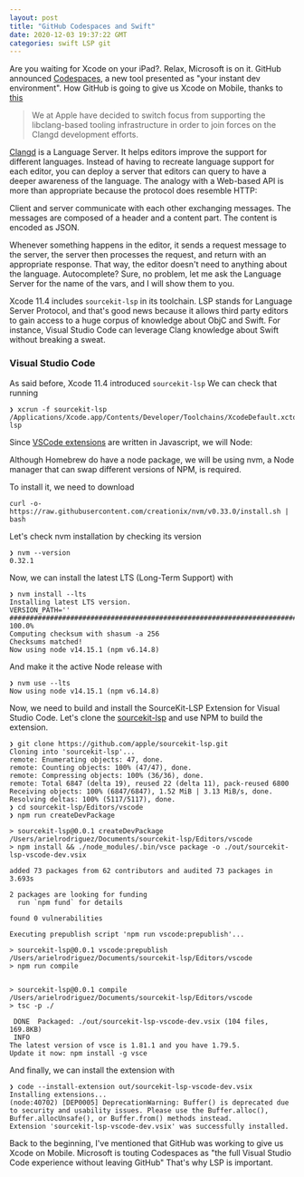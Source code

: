 ```yaml
---
layout: post
title: "GitHub Codespaces and Swift"
date: 2020-12-03 19:37:22 GMT
categories: swift LSP git
---
```


Are you waiting for Xcode on your iPad?. Relax, Microsoft is on it. 
GitHub announced [Codespaces](https://github.com/features/codespaces/), a new tool presented as "your instant dev environment". How GitHub is going to give us Xcode on Mobile, thanks to [this](http://lists.llvm.org/pipermail/cfe-dev/2018-April/057668.html)

> We at Apple have decided to switch focus from supporting the libclang-based tooling infrastructure in order to join forces on the Clangd development efforts.

[Clangd](https://clangd.llvm.org) is a Language Server. It helps editors improve the support for different languages. Instead of having to recreate language support for each editor, you can deploy a server that editors can query to have a deeper awareness of the language. The analogy with a Web-based API is more than appropriate because the protocol does resemble HTTP: 

Client and server communicate with each other exchanging messages. The messages are composed of a header and a content part. The content is encoded as JSON. 

Whenever something happens in the editor, it sends a request message to the server, the server then processes the request, and return with an appropriate response. That way, the editor doesn't need to anything about the language. Autocomplete? Sure, no problem, let me ask the Language Server for the name of the vars, and I will show them to you. 

Xcode 11.4 includes `sourcekit-lsp` in its toolchain. LSP stands for Language Server Protocol, and that's good news because it allows third party editors to gain access to a huge corpus of knowledge about ObjC and Swift. For instance, Visual Studio Code can leverage Clang knowledge about Swift without breaking a sweat. 

### Visual Studio Code
As said before, Xcode 11.4 introduced `sourcekit-lsp` We can check that running 

```
❯ xcrun -f sourcekit-lsp
/Applications/Xcode.app/Contents/Developer/Toolchains/XcodeDefault.xctoolchain/usr/bin/sourcekit-lsp
```

Since [VSCode extensions](https://code.visualstudio.com/api/language-extensions/language-server-extension-guide) are written in Javascript, we will Node: 

Although Homebrew do have a node package, we will be using nvm, a Node manager that can swap different versions of NPM, is required. 

To install it, we need to download

```
curl -o- https://raw.githubusercontent.com/creationix/nvm/v0.33.0/install.sh | bash
```

Let's check nvm installation by checking its version

```
❯ nvm --version
0.32.1
```

Now, we can install the latest LTS (Long-Term Support) with 

```
❯ nvm install --lts
Installing latest LTS version.
VERSION_PATH=''
######################################################################### 100.0%
Computing checksum with shasum -a 256
Checksums matched!
Now using node v14.15.1 (npm v6.14.8)
```  

And make it the active Node release with 

```
❯ nvm use --lts
Now using node v14.15.1 (npm v6.14.8)
```

Now, we need to build and install the SourceKit-LSP Extension for Visual Studio Code. Let's clone the [sourcekit-lsp](https://github.com/apple/sourcekit-lsp) and use NPM to build the extension. 

```
❯ git clone https://github.com/apple/sourcekit-lsp.git
Cloning into 'sourcekit-lsp'...
remote: Enumerating objects: 47, done.
remote: Counting objects: 100% (47/47), done.
remote: Compressing objects: 100% (36/36), done.
remote: Total 6847 (delta 19), reused 22 (delta 11), pack-reused 6800
Receiving objects: 100% (6847/6847), 1.52 MiB | 3.13 MiB/s, done.
Resolving deltas: 100% (5117/5117), done.
❯ cd sourcekit-lsp/Editors/vscode
❯ npm run createDevPackage

> sourcekit-lsp@0.0.1 createDevPackage /Users/arielrodriguez/Documents/sourcekit-lsp/Editors/vscode
> npm install && ./node_modules/.bin/vsce package -o ./out/sourcekit-lsp-vscode-dev.vsix

added 73 packages from 62 contributors and audited 73 packages in 3.693s

2 packages are looking for funding
  run `npm fund` for details

found 0 vulnerabilities

Executing prepublish script 'npm run vscode:prepublish'...

> sourcekit-lsp@0.0.1 vscode:prepublish /Users/arielrodriguez/Documents/sourcekit-lsp/Editors/vscode
> npm run compile


> sourcekit-lsp@0.0.1 compile /Users/arielrodriguez/Documents/sourcekit-lsp/Editors/vscode
> tsc -p ./

 DONE  Packaged: ./out/sourcekit-lsp-vscode-dev.vsix (104 files, 169.8KB)
 INFO
The latest version of vsce is 1.81.1 and you have 1.79.5.
Update it now: npm install -g vsce
```

And finally, we can install the extension with 

```
❯ code --install-extension out/sourcekit-lsp-vscode-dev.vsix
Installing extensions...
(node:40702) [DEP0005] DeprecationWarning: Buffer() is deprecated due to security and usability issues. Please use the Buffer.alloc(), Buffer.allocUnsafe(), or Buffer.from() methods instead.
Extension 'sourcekit-lsp-vscode-dev.vsix' was successfully installed.
```

Back to the beginning, I've mentioned that GitHub was working to give us Xcode on Mobile. Microsoft is touting Codespaces as "the full Visual Studio Code experience without leaving GitHub" That's why LSP is important. 